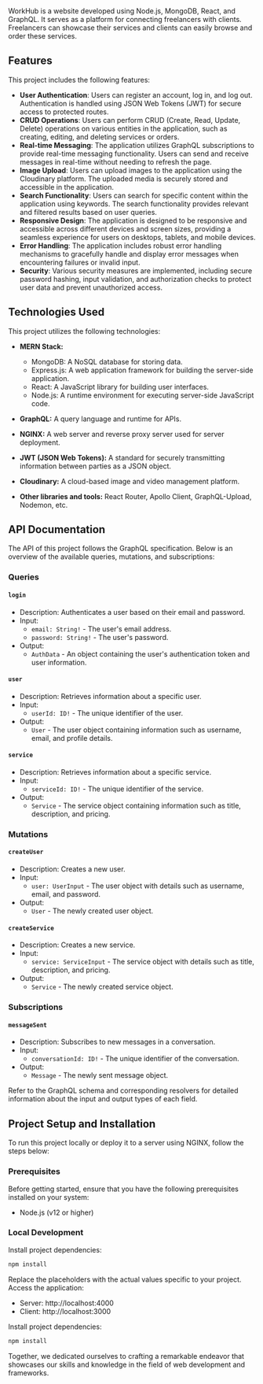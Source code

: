 </br>
<div align="center">
<!--   <img src="https://github.com/Anass001/FreelanceConnect/blob/master/freelance-connect.gif" width="350px"> -->
</div>
</br>
WorkHub is a website developed using Node.js, MongoDB, React, and GraphQL. It serves as a platform for connecting freelancers with clients. Freelancers can showcase their services and clients can easily browse and order these services.

## Features
This project includes the following features:

- **User Authentication**: Users can register an account, log in, and log out. Authentication is handled using JSON Web Tokens (JWT) for secure access to protected routes.
- **CRUD Operations**: Users can perform CRUD (Create, Read, Update, Delete) operations on various entities in the application, such as creating, editing, and deleting services or orders.
- **Real-time Messaging**: The application utilizes GraphQL subscriptions to provide real-time messaging functionality. Users can send and receive messages in real-time without needing to refresh the page.
- **Image Upload**: Users can upload images to the application using the Cloudinary platform. The uploaded media is securely stored and accessible in the application.
- **Search Functionality**: Users can search for specific content within the application using keywords. The search functionality provides relevant and filtered results based on user queries.
- **Responsive Design**: The application is designed to be responsive and accessible across different devices and screen sizes, providing a seamless experience for users on desktops, tablets, and mobile devices.
- **Error Handling**: The application includes robust error handling mechanisms to gracefully handle and display error messages when encountering failures or invalid input.
- **Security**: Various security measures are implemented, including secure password hashing, input validation, and authorization checks to protect user data and prevent unauthorized access.

## Technologies Used

This project utilizes the following technologies:

- **MERN Stack:**
  - MongoDB: A NoSQL database for storing data.
  - Express.js: A web application framework for building the server-side application.
  - React: A JavaScript library for building user interfaces.
  - Node.js: A runtime environment for executing server-side JavaScript code.

- **GraphQL:** A query language and runtime for APIs.

- **NGINX:** A web server and reverse proxy server used for server deployment.

- **JWT (JSON Web Tokens):** A standard for securely transmitting information between parties as a JSON object.

- **Cloudinary:** A cloud-based image and video management platform.

- **Other libraries and tools:** React Router, Apollo Client, GraphQL-Upload, Nodemon, etc.

## API Documentation

The API of this project follows the GraphQL specification. Below is an overview of the available queries, mutations, and subscriptions:

### Queries

#### `login`
- Description: Authenticates a user based on their email and password.
- Input:
  - `email: String!` - The user's email address.
  - `password: String!` - The user's password.
- Output:
  - `AuthData` - An object containing the user's authentication token and user information.

#### `user`
- Description: Retrieves information about a specific user.
- Input:
  - `userId: ID!` - The unique identifier of the user.
- Output:
  - `User` - The user object containing information such as username, email, and profile details.

#### `service`
- Description: Retrieves information about a specific service.
- Input:
  - `serviceId: ID!` - The unique identifier of the service.
- Output:
  - `Service` - The service object containing information such as title, description, and pricing.

### Mutations

#### `createUser`

- Description: Creates a new user.
- Input:
  - `user: UserInput` - The user object with details such as username, email, and password.
- Output:
  - `User` - The newly created user object.

#### `createService`

- Description: Creates a new service.
- Input:
  - `service: ServiceInput` - The service object with details such as title, description, and pricing.
- Output:
  - `Service` - The newly created service object.

### Subscriptions

#### `messageSent`
- Description: Subscribes to new messages in a conversation.
- Input:
  - `conversationId: ID!` - The unique identifier of the conversation.
- Output:
  - `Message` - The newly sent message object.

Refer to the GraphQL schema and corresponding resolvers for detailed information about the input and output types of each field.

## Project Setup and Installation

To run this project locally or deploy it to a server using NGINX, follow the steps below:

### Prerequisites

Before getting started, ensure that you have the following prerequisites installed on your system:

- Node.js (v12 or higher)

### Local Development
Install project dependencies:

   ```bash
   npm install
   ```
   
Replace the placeholders with the actual values specific to your project.
Access the application:

- Server: http://localhost:4000
- Client: http://localhost:3000

Install project dependencies:

   ```bash
   npm install
   ```
   



Together, we dedicated ourselves to crafting a remarkable endeavor that showcases our skills and knowledge in the field of web development and frameworks.
